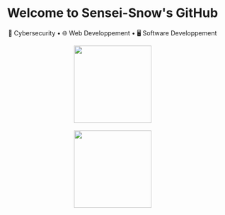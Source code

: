 <h1 align="center">Welcome to Sensei-Snow's GitHub</h1>
<p align="center">
  🔐 Cybersecurity • 🌐 Web Developpement • 🖥️ Software Developpement
</p>

<p align="center">
  <img src="https://github-readme-stats.vercel.app/api?username=Sensei-Snow&show_icons=true&theme=onedark" height="175"/>
  <br>
  <br>
  <img src="https://github-readme-stats.vercel.app/api/top-langs/?username=Sensei-Snow&layout=compact&theme=onedark" height="175"/>
</p>
